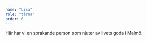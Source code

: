 ```yaml
---
name: "Lisa"
role: "tärna"
order: 6
---
```

Här har vi en sprakande person som njuter av livets goda i Malmö.
